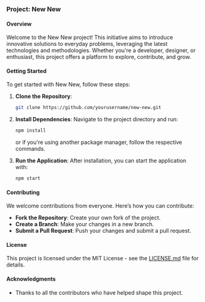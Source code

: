 ### Project: New New

#### Overview
Welcome to the New New project! This initiative aims to introduce innovative solutions to everyday problems, leveraging the latest technologies and methodologies. Whether you're a developer, designer, or enthusiast, this project offers a platform to explore, contribute, and grow.

#### Getting Started
To get started with New New, follow these steps:

1. **Clone the Repository**: 
   ```bash
   git clone https://github.com/yourusername/new-new.git
   ```
2. **Install Dependencies**:
   Navigate to the project directory and run:
   ```bash
   npm install
   ```
   or if you're using another package manager, follow the respective commands.

3. **Run the Application**:
   After installation, you can start the application with:
   ```bash
   npm start
   ```

#### Contributing
We welcome contributions from everyone. Here’s how you can contribute:

- **Fork the Repository**: Create your own fork of the project.
- **Create a Branch**: Make your changes in a new branch.
- **Submit a Pull Request**: Push your changes and submit a pull request.

#### License
This project is licensed under the MIT License - see the [LICENSE.md](LICENSE.md) file for details.

#### Acknowledgments
- Thanks to all the contributors who have helped shape this project.

